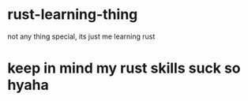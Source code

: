 # rust-learning-thing
not any thing special, its just me learning rust

# keep in mind my rust skills suck so hyaha
